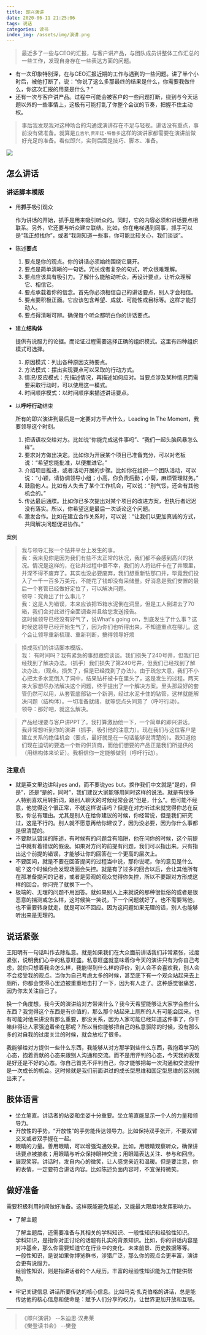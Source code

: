 ```yaml
---
title: 即兴演讲
date: 2020-06-11 21:25:06
tags: 说话
categories: 读书
index_img: /assets/img/演讲.png
---
```


> 最近多了一些与CEO的汇报，与客户讲产品，与团队成员讲整体工作汇总的一些工作，发现自身存在一些表达方面的问题。
* 有一次印象特别深，在与CEO汇报近期的工作与遇到的一些问题。讲了半个小时后，被他打断了，说：“你说了这么多那最终的结果是什么，你需要我做什么，你这次汇报的用意是什么？”
* 还有一次与客户讲产品。过程中可能会被客户的一些问题打断，绕到与今天话题以外的一些事情上，这极有可能打乱了你整个会议的节奏，把握不住主动权。  

> 事后我发现我对这种场合的沟通或演讲存在不足与轻视。讲话没有重点，事前没有做准备。就算是`丘吉尔`,`贾斯廷·特鲁多`这样的演讲家都需要在演讲前做好充足的准备。看似即兴，实则后面是技巧、脚本、准备。

![](/assets/img/演讲.png)

## 怎么讲话

### 讲话脚本模版
* 用**抓手**吸引观众

  作为讲话的开始，抓手是用来吸引听众的。同时，它的内容必须和讲话要点相联系。另外，它还要与听众建立联结。比如，你在电梯遇到同事，抓手可以是“我正想找你”，或者“我刚知道一些事，你可能比较关心，我们谈谈”。


* 陈述**要点**

  1. 要点是你的观点。你的讲话必须始终围绕它展开。
  2. 要点是简单清晰的一句话。冗长或者复杂的句式，听众很难理解。
  3. 要点应该具有吸引力。了解什么能触动听众，再设计要点，让听众理解它、相信它。
  4. 要点承载着你的信念。首先你必须相信自己的讲话要点，别人才会相信。
  5. 要点要积极正面。它应该包含希望、成就、可能性或目标等。这样才能打动人。
  6. 要点得清晰可辨。确保每个听众都明白你的讲话要点。


* 建立**结构体**

  提供有说服力的论据。而论证过程需要选择正确的组织模式。这里有四种组织模式可选择。
  1. 原因模式：列出各种原因支持要点。
  2. 方法模式：摆出实现要点可以采取的行动方式。
  3. 情况/反应模式：先描述情况，再描述如何应对。当要点涉及某种情况而需要采取行动时，可以使用这一模式。
  4. 时间顺序模式：以时间顺序来描述讲话要点。


* 以**呼吁行动**结束

  所有的即兴演讲到最后是一定要对方干点什么，Leading In The Moment，我要领导这个时刻。
  1. 把话语权交给对方。比如说“你能完成这件事吗”、“我们一起头脑风暴怎么样”。
  2. 要求对方做出决定。比如你为开展某个项目已准备充分，可以对老板说：“希望您能批准，以便推进它。”
  3. 介绍项目推进，或者活动开展的步骤。比如你在组织一个团队活动，可以说：“小颖，请协调领导小组；小高，你负责后勤；小菊，麻烦管理财务。”
  4. 鼓励他人。比如有人失去了某个工作机会，可以说：“别气馁，还会有其他机会的。”
  5. 传达最后通牒。比如你已多次提出对某个项目的改进方案，但执行者迟迟没有落实。所以，你希望这是最后一次谈论这个问题。
  6. 激发合作。比如在建立合作关系时，可以说：“让我们以更加真诚的方式，共同解决问题促进协作。”

案例
> 我与领导汇报一个钻井平台上发生的事。  
我：我来见你是因为我们有些不太正常的状况，我们都不会感到高兴的状况。情况是这样的，在钻井过程中很不幸，我们的人将钻杆卡在了井眼里，井深不得不废弃了。其实也没必要废弃，我们想重新钻那口井，毕竟我们投入了一千一百多万美元，不能花了钱却没有采储量。好消息是我们安置的最后一个套管已经做好定位了，可以解决问题。  
领导：究竟出了什么事儿？  
我：这是人为错误，本来应该把15箱水泥倒在洞里，但是工人倒进去了70箱，我们会对此进行全面调查并且给您发送报告。  
这时候领导已经没有好气了，说What's going on，到底发生了什么事？这时候这领导已经开始生气了，因为你们也听得出来，不知道重点在哪儿。这个会让领导重新梳理、重新判断，搞得领导好烦

> 换成我们的讲话脚本模版。  
我： 有时间吗？我有紧急的事想跟您谈谈。我们损失了240号井，但我们已经找到了解决办法。（抓手）我们损失了第240号井，但我们已经找到了解决办法，（观点。损失了，但是已经找到了办法）。由于疏忽大意，我们不小心把太多水泥倒入了洞中，结果钻杆被卡在里头了，这是发生的过程。两天来大家想尽办法解决这个问题，终于提出了一个解决方案。里头那段好的套管仍然可以用，从套管底部钻一个新洞，经过水泥卡住的钻管，这样就能解决问题（结构体）。一切准备就绪，就等您点头同意了（呼吁行动）。  
领导：那好吧，就这么解决。

> 产品经理要与客户讲PPT了。我打算激励他一下，一个简单的即兴讲话。  
> 我非常想听到你的演讲（抓手，吸引他的注意力）。现在我们与这位客户是建立关系的绝佳机会（要点，最好就是在一句话能够说清楚的）。我知道他们现在迫切的要选一个新的供货商，而他们想要的产品正是我们所提供的（用结构体来论证）。我相信你一定能够做到（呼吁行动）。

### 注意点
* 就是英文里边讲叫yes and，而不要说yes but。换作我们中文就是“是的，但是”，还是“是的，同时”，我们建议大家能够用同时这样的说法。就是有很多人特别喜欢用转折词，跟别人聊天的时候经常会说“但是，什么”。他可能不经意，他觉得这个很正常，不就这样说话吗？但是在对方听过来就觉得你总在反驳，你总有理由。尤其是别人在给你建议的时候，你经常说，但是我们研究过，这是不行的。别人就不愿意再给你建议了，因为没必要，因为你什么事都是很清楚的。
* 不要默认错误的陈述，有时候有的问题含有陷阱，他在问你的时候，这个前提当中就有着错误的假设。如果对方问的前提有问题，我们可以指出来。只有指出这个前提的错误，才能够让你的回答在一个更高的层次上。
* 不要回问，就是不要在回答提问的过程当中说，那你说呢，你的意见是什么呢？这个时候你会发现场面会失控。就是有了过多的回合以后，会让其他所有在那准备提问的记者，或者是旁观的观众觉得你失控，所以不要跟对方形成这样的回合。你问完了就换下一个。
* 极端的、无理的问题不用回答。就如果别人上来就说的那种很低俗的或者是很恶意的揣测或怎么样，这时候笑一笑说，下一个问题就好了。也不需要骂他，也不需要转身就走，就是可以不回应。因为这问题如果无理的话，别人也能够听出来是无理的。


## 说话紧张
王阳明有一句话叫作去除私意。就是如果我们在大众面前讲话我们非常紧张，过度紧张，说明我们心中的私意旺盛。私意旺盛就意味着你今天的演讲只有为你自己考虑，就你只想着我会怎么样，我能得到什么样的评价，别人会不会喜欢我，别人会不会接受我的观点。当你为自己考虑太多的时候，甚至底下有一个观众站起来去上厕所，你都会觉得心里边被重重地击打了一下，因为有人走了。这种感觉很痛苦，因为你太关注自己了。

换一个角度想，我今天的演讲给对方带来什么？我今天希望能够让大家学会些什么东西？我觉得这个东西是有价值的，那么那个站起来上厕所的人有可能会回来。也有可能对他来讲没有那么重要，那没关系，因为人家可能已经知道这件事了，你干嘛非得让人家强迫着坐在那呢？所以当你能够把自己的私意驱除的时候，没有那么多的对自我的过度关注的时候，就会放松了很多。

我能够给对方提供一些什么东西，我能够从对方那学到些什么东西，我抱着学习的心态，抱着贡献的心态来跟别人沟通和交流。而不是用评判的心态，今天我的表现是好还是不好的心态。你自己首先不评判自己，你才能够把每一次沟通和交流视作是一次成长的机会。这时候就是我们前面讲过的成长型思维和固定型思维的区别就出来了。

## 肢体语言
* 坐立笔直。讲话者的站姿和坐姿十分重要。坐立笔直能显示一个人的力量和领导力。
* 开放性的手势。“开放性”的手势能传达领导力。比如保持双手张开，不要双臂交叉或者双手握在一起。
* 眼睛的力量。善用眼睛，可以增强沟通效果。比如，用眼睛观察听众，确保讲话要点被接收；用眼睛与听众保持眼神交流；用眼睛表达关注、参与和回应。
* 展现笑容。讲话时，发自内心的微笑，让人感觉亲近和温暖。但是要注意，你的表情，一定要符合讲话内容。比如陈述负面内容时，不宜保持微笑。

## 做好准备
需要积极利用时间做好准备。这样既能避免尴尬，又能最大限度地发挥影响力。
* 了解主题

  了解主题后，还需要准备与其相关的学科知识、一般性知识和经验性知识。  
学科知识，是指你对正讨论的话题有扎实的背景知识。比如，你的讲话内容是对冲基金，那么你需要知道它在行业中的变化、未来前景、历史数据等等。  
一般性知识，是说如果你博览群书，涉猎广泛，那么你的观点会更丰富，演讲会更有说服力。  
经验性知识，则是指讲话者的个人经历。丰富的经验性知识能为工作提供帮助。

* 牢记关键信息
讲话所要传达的核心信息。比如马克·扎克伯格的讲话，总是能传达他的核心信息和使命是：赋予人们分享的权力，让世界更加开放和互联。


-----------------
> 《即兴演讲》 --朱迪思·汉弗莱  
> 《樊登读书会》 --樊登
